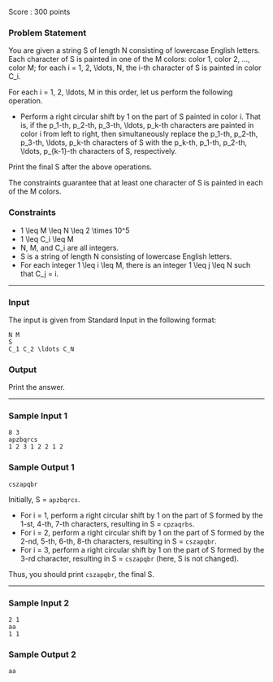 Score : 300 points

### Problem Statement

You are given a string S of length N consisting of lowercase English letters.
Each character of S is painted in one of the M colors: color 1, color 2, ..., color M; for each i = 1, 2, \ldots, N, the i-th character of S is painted in color C\_i.

For each i = 1, 2, \ldots, M in this order, let us perform the following operation.

* Perform a right circular shift by 1 on the part of S painted in color i.
  That is, if the p\_1-th, p\_2-th, p\_3-th, \ldots, p\_k-th characters are painted in color i from left to right, then simultaneously replace the p\_1-th, p\_2-th, p\_3-th, \ldots, p\_k-th characters of S with the p\_k-th, p\_1-th, p\_2-th, \ldots, p\_{k-1}-th characters of S, respectively.

Print the final S after the above operations.

The constraints guarantee that at least one character of S is painted in each of the M colors.

### Constraints

* 1 \leq M \leq N \leq 2 \times 10^5
* 1 \leq C\_i \leq M
* N, M, and C\_i are all integers.
* S is a string of length N consisting of lowercase English letters.
* For each integer 1 \leq i \leq M, there is an integer 1 \leq j \leq N such that C\_j = i.

---

### Input

The input is given from Standard Input in the following format:

```
N M
S
C_1 C_2 \ldots C_N
```

### Output

Print the answer.

---

### Sample Input 1

```
8 3
apzbqrcs
1 2 3 1 2 2 1 2
```

### Sample Output 1

```
cszapqbr
```

Initially, S =  `apzbqrcs`.

* For i = 1, perform a right circular shift by 1 on the part of S formed by the 1-st, 4-th, 7-th characters, resulting in S =  `cpzaqrbs`.
* For i = 2, perform a right circular shift by 1 on the part of S formed by the 2-nd, 5-th, 6-th, 8-th characters, resulting in S =  `cszapqbr`.
* For i = 3, perform a right circular shift by 1 on the part of S formed by the 3-rd character, resulting in S =  `cszapqbr` (here, S is not changed).

Thus, you should print `cszapqbr`, the final S.

---

### Sample Input 2

```
2 1
aa
1 1
```

### Sample Output 2

```
aa
```